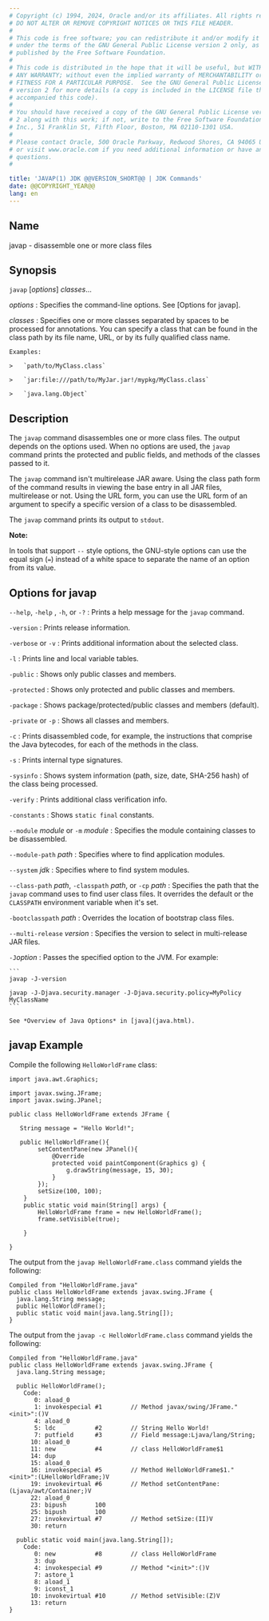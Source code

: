 ```yaml
---
# Copyright (c) 1994, 2024, Oracle and/or its affiliates. All rights reserved.
# DO NOT ALTER OR REMOVE COPYRIGHT NOTICES OR THIS FILE HEADER.
#
# This code is free software; you can redistribute it and/or modify it
# under the terms of the GNU General Public License version 2 only, as
# published by the Free Software Foundation.
#
# This code is distributed in the hope that it will be useful, but WITHOUT
# ANY WARRANTY; without even the implied warranty of MERCHANTABILITY or
# FITNESS FOR A PARTICULAR PURPOSE.  See the GNU General Public License
# version 2 for more details (a copy is included in the LICENSE file that
# accompanied this code).
#
# You should have received a copy of the GNU General Public License version
# 2 along with this work; if not, write to the Free Software Foundation,
# Inc., 51 Franklin St, Fifth Floor, Boston, MA 02110-1301 USA.
#
# Please contact Oracle, 500 Oracle Parkway, Redwood Shores, CA 94065 USA
# or visit www.oracle.com if you need additional information or have any
# questions.
#

title: 'JAVAP(1) JDK @@VERSION_SHORT@@ | JDK Commands'
date: @@COPYRIGHT_YEAR@@
lang: en
---
```


## Name

javap - disassemble one or more class files

## Synopsis

`javap` \[*options*\] *classes*...

*options*
:   Specifies the command-line options. See [Options for javap].

*classes*
:   Specifies one or more classes separated by spaces to be processed for
    annotations. You can specify a class that can be found in the class path by
    its file name, URL, or by its fully qualified class name.

    Examples:

    >   `path/to/MyClass.class`

    >   `jar:file:///path/to/MyJar.jar!/mypkg/MyClass.class`

    >   `java.lang.Object`

## Description

The `javap` command disassembles one or more class files. The output depends on
the options used. When no options are used, the `javap` command prints the
protected and public fields, and methods of the classes passed to it.

The `javap` command isn't multirelease JAR aware. Using the class path form of
the command results in viewing the base entry in all JAR files, multirelease or
not. Using the URL form, you can use the URL form of an argument to specify a
specific version of a class to be disassembled.

The `javap` command prints its output to `stdout`.

**Note:**

In tools that support `--` style options, the GNU-style options can use the
equal sign (`=`) instead of a white space to separate the name of an option
from its value.

## Options for javap

`--help`, `-help` , `-h`, or `-?`
:   Prints a help message for the `javap` command.

`-version`
:   Prints release information.

`-verbose` or `-v`
:   Prints additional information about the selected class.

`-l`
:   Prints line and local variable tables.

`-public`
:   Shows only public classes and members.

`-protected`
:   Shows only protected and public classes and members.

`-package`
:   Shows package/protected/public classes and members (default).

`-private` or `-p`
:   Shows all classes and members.

`-c`
:   Prints disassembled code, for example, the instructions that comprise the
    Java bytecodes, for each of the methods in the class.

`-s`
:   Prints internal type signatures.

`-sysinfo`
:   Shows system information (path, size, date, SHA-256 hash) of the class being
    processed.

`-verify`
:   Prints additional class verification info.

`-constants`
:   Shows `static final` constants.

`--module` *module* or `-m` *module*
:   Specifies the module containing classes to be disassembled.

`--module-path` *path*
:   Specifies where to find application modules.

`--system` *jdk*
:   Specifies where to find system modules.

`--class-path` *path*, `-classpath` *path*, or `-cp` *path*
:   Specifies the path that the `javap` command uses to find user class files.
    It overrides the default or the `CLASSPATH` environment variable when it's
    set.

`-bootclasspath` *path*
:   Overrides the location of bootstrap class files.

`--multi-release` *version*
:   Specifies the version to select in multi-release JAR files.

`-J`*option*
:   Passes the specified option to the JVM. For example:

    ```
    javap -J-version

    javap -J-Djava.security.manager -J-Djava.security.policy=MyPolicy MyClassName
    ```

    See *Overview of Java Options* in [java](java.html).

## javap Example

Compile the following `HelloWorldFrame` class:

```
import java.awt.Graphics;

import javax.swing.JFrame;
import javax.swing.JPanel;

public class HelloWorldFrame extends JFrame {

   String message = "Hello World!";

   public HelloWorldFrame(){
        setContentPane(new JPanel(){
            @Override
            protected void paintComponent(Graphics g) {
                g.drawString(message, 15, 30);
            }
        });
        setSize(100, 100);
    }
    public static void main(String[] args) {
        HelloWorldFrame frame = new HelloWorldFrame();
        frame.setVisible(true);

    }

}
```

The output from the `javap HelloWorldFrame.class` command yields the following:

```
Compiled from "HelloWorldFrame.java"
public class HelloWorldFrame extends javax.swing.JFrame {
  java.lang.String message;
  public HelloWorldFrame();
  public static void main(java.lang.String[]);
}
```

The output from the `javap -c HelloWorldFrame.class` command yields the
following:

```
Compiled from "HelloWorldFrame.java"
public class HelloWorldFrame extends javax.swing.JFrame {
  java.lang.String message;

  public HelloWorldFrame();
    Code:
       0: aload_0
       1: invokespecial #1        // Method javax/swing/JFrame."<init>":()V
       4: aload_0
       5: ldc           #2        // String Hello World!
       7: putfield      #3        // Field message:Ljava/lang/String;
      10: aload_0
      11: new           #4        // class HelloWorldFrame$1
      14: dup
      15: aload_0
      16: invokespecial #5        // Method HelloWorldFrame$1."<init>":(LHelloWorldFrame;)V
      19: invokevirtual #6        // Method setContentPane:(Ljava/awt/Container;)V
      22: aload_0
      23: bipush        100
      25: bipush        100
      27: invokevirtual #7        // Method setSize:(II)V
      30: return

  public static void main(java.lang.String[]);
    Code:
       0: new           #8        // class HelloWorldFrame
       3: dup
       4: invokespecial #9        // Method "<init>":()V
       7: astore_1
       8: aload_1
       9: iconst_1
      10: invokevirtual #10       // Method setVisible:(Z)V
      13: return
}
```
